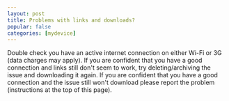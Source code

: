 ```yaml
---
layout: post
title: Problems with links and downloads?
popular: false
categories: [mydevice]
---
```

Double check you have an active internet connection on either Wi-Fi or 3G (data charges may apply). If you are confident that you have a good connection and links still don't seem to work, try deleting/archiving the issue and downloading it again. If you are confident that you have a good connection and the issue still won't download please report the problem (instructions at the top of this page).

